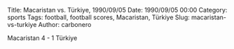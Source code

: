Title: Macaristan vs. Türkiye, 1990/09/05
Date: 1990/09/05 00:00
Category: sports
Tags: football, football scores, Macaristan, Türkiye
Slug: macaristan-vs-turkiye
Author: carbonero


Macaristan 4 - 1 Türkiye
